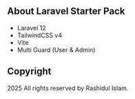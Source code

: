 ## About Laravel Starter Pack 

- Laravel 12
- TailwindCSS v4
- Vite
- Multi Guard (User & Admin)

## Copyright

2025 All rights reserved by Rashidul Islam.